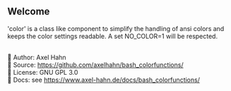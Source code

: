 <html>
<div class="hero">
  <h2>Welcome</h2>
  'color' is a class like component to simplify the handling of ansi colors and keeps
  the color settings readable.
  A set NO_COLOR=1 will be respected.

</div>
</html>

<br>

👤 Author: Axel Hahn\
🧾 Source: <https://github.com/axelhahn/bash_colorfunctions/>\
📜 License: GNU GPL 3.0\
📗 Docs: see <https://www.axel-hahn.de/docs/bash_colorfunctions/>

